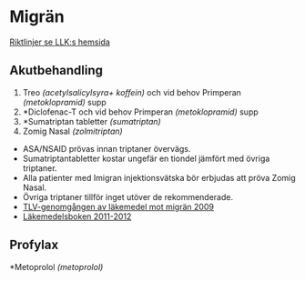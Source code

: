 Migrän
======

[Riktlinjer se LLK:s hemsida](http://intern.ltkronoberg.se/templates/LTKPageWithPicture____16552.aspx)

Akutbehandling
--------------

1. Treo *(acetylsalicylsyra+ koffein)* och vid behov Primperan
*(metoklopramid)* supp
2. \*Diclofenac-T och vid behov Primperan *(metoklopramid)* supp
3. \*Sumatriptan tabletter *(sumatriptan)*
4. Zomig Nasal *(zolmitriptan)*

-   ASA/NSAID prövas innan triptaner övervägs.
-   Sumatriptantabletter kostar ungefär en tiondel jämfört med övriga
    triptaner.
-   Alla patienter med Imigran injektionsvätska bör erbjudas att pröva
    Zomig Nasal.
-   Övriga triptaner tillför inget utöver de rekommenderade.
-   [TLV-genomgången av läkemedel mot migrän 2009](http://www.tlv.se/Upload/Genomgangen/rapport-migran.pdf)
-   [Läkemedelsboken 2011-2012](http://www.lakemedelsverket.se/upload/om-lakemedelsverket/publikationer/lakemedelsboken/LB2011-2012-interaktiv.pdf)

Profylax
--------

\*Metoprolol *(metoprolol)*

